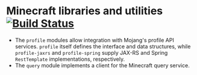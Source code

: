 # Minecraft libraries and utilities [![Build Status](https://travis-ci.org/slyfoxza/minecraft.svg?branch=master)](https://travis-ci.org/slyfoxza/minecraft)

 * The `profile` modules allow integration with Mojang's profile API services. `profile` itself defines the interface
   and data structures, while `profile-jaxrs` and `profile-spring` supply JAX-RS and Spring `RestTemplate`
   implementations, respectively.
 * The `query` module implements a client for the Minecraft query service.
